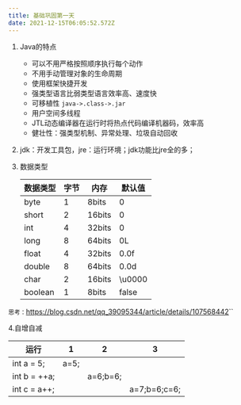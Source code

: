 ```yaml
---
title: 基础巩固第一天
date: 2021-12-15T06:05:52.572Z
---
```

1. Java的特点

   * 可以不用严格按照顺序执行每个动作
   * 不用手动管理对象的生命周期
   * 使用框架快捷开发
   * 强类型语言比弱类型语言效率高、速度快
   * 可移植性 `java->.class->.jar`
   * 用户空间多线程
   * JTL动态编译器在运行时将热点代码编译机器码，效率高
   * 健壮性：强类型机制、异常处理、垃圾自动回收
2. jdk：开发工具包，jre：运行环境；jdk功能比jre全的多；
3. 数据类型

   | 数据类型    | 字节  | 内存     | 默认值    |
   | ------- | --- | ------ | ------ |
   | byte    | 1   | 8bits  | 0      |
   | short   | 2   | 16bits | 0      |
   | int     | 4   | 32bits | 0      |
   | long    | 8   | 64bits | 0L     |
   | float   | 4   | 32bits | 0.0f   |
   | double  | 8   | 64bits | 0.0d   |
   | char    | 2   | 16bits | \u0000 |
   | boolean | 1   | 8bits  | false  |

`思考：`<https://blog.csdn.net/qq_39095344/article/details/107568442>``

4.自增自减

|运行|1|2|3|
|---|---|---|---|
|int a = 5;|a=5;|||
|int b = ++a;||a=6;b=6;||
|int c = a++;|||a=7;b=6;c=6;|